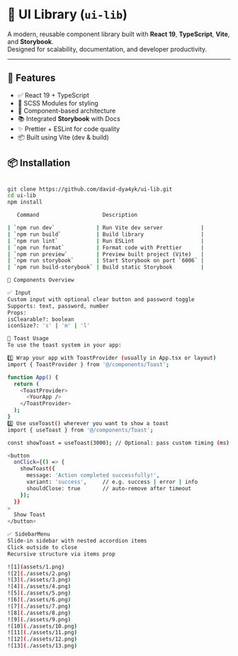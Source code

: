 # 🧩 UI Library (`ui-lib`)

A modern, reusable component library built with **React 19**, **TypeScript**, **Vite**, and **Storybook**.  
Designed for scalability, documentation, and developer productivity.

---

## 🚀 Features

- ✅ React 19 + TypeScript
- 🎨 SCSS Modules for styling
- 🧠 Component-based architecture
- 📚 Integrated **Storybook** with Docs
- ✨ Prettier + ESLint for code quality
- 📦 Built using Vite (dev & build)



## 📦 Installation

```bash

git clone https://github.com/david-dya4yk/ui-lib.git
cd ui-lib
npm install

   Command                    Description                    

| `npm run dev`             | Run Vite dev server            |
| `npm run build`           | Build library                  |
| `npm run lint`            | Run ESLint                     |
| `npm run format`          | Format code with Prettier      |
| `npm run preview`         | Preview built project (Vite)   |
| `npm run storybook`       | Start Storybook on port `6006` |
| `npm run build-storybook` | Build static Storybook         |

🧱 Components Overview

✅ Input
Custom input with optional clear button and password toggle
Supports: text, password, number
Props:
isClearable?: boolean
iconSize?: 's' | 'm' | 'l'

🔔 Toast Usage
To use the toast system in your app:

1️⃣ Wrap your app with ToastProvider (usually in App.tsx or layout)
import { ToastProvider } from '@/components/Toast';

function App() {
  return (
    <ToastProvider>
      <YourApp />
    </ToastProvider>
  );
}
2️⃣ Use useToast() wherever you want to show a toast
import { useToast } from '@/components/Toast';

const showToast = useToast(3000); // Optional: pass custom timing (ms)

<button
  onClick={() => {
    showToast({
      message: 'Action completed successfully!',
      variant: 'success',     // e.g. success | error | info
      shouldClose: true       // auto-remove after timeout
    });
  }}
>
  Show Toast
</button>

✅ SidebarMenu
Slide-in sidebar with nested accordion items
Click outside to close
Recursive structure via items prop

![1](assets/1.png)
![2](./assets/2.png)
![3](./assets/3.png)
![4](./assets/4.png)
![5](./assets/5.png)
![6](./assets/6.png)
![7](./assets/7.png)
![8](./assets/8.png)
![9](./assets/9.png)
![10](./assets/10.png)
![11](./assets/11.png)
![12](./assets/12.png)
![13](./assets/13.png)

